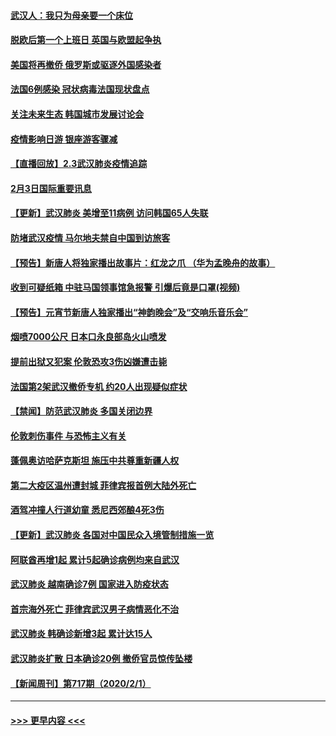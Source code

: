 #### [武汉人：我只为母亲要一个床位](../pages/prog202/a102768250.md?t=02040301) 
#### [脱欧后第一个上班日 英国与欧盟起争执](../pages/prog202/a102768252.md?t=02040301) 
#### [美国将再撤侨 俄罗斯或驱逐外国感染者](../pages/prog202/a102768247.md?t=02040301) 
#### [法国6例感染 冠状病毒法国现状盘点](../pages/prog202/a102768157.md?t=02040301) 
#### [关注未来生态 韩国城市发展讨论会](../pages/prog202/a102768153.md?t=02040301) 
#### [疫情影响日游 银座游客骤减](../pages/prog202/a102768160.md?t=02040301) 
#### [【直播回放】2.3武汉肺炎疫情追踪](../pages/prog202/a102768128.md?t=02040301) 
#### [2月3日国际重要讯息](../pages/prog202/a102767896.md?t=02040301) 
#### [【更新】武汉肺炎 美增至11病例 访问韩国65人失联](../pages/prog202/a102758911.md?t=02040301) 
#### [防堵武汉疫情 马尔地夫禁自中国到访旅客](../pages/prog202/a102767847.md?t=02040301) 
#### [【预告】新唐人将独家播出故事片：红龙之爪 （华为孟晚舟的故事）](../pages/prog202/a102767728.md?t=02040301) 
#### [收到可疑纸箱 中驻马国领事馆急报警 引爆后竟是口罩(视频)](../pages/prog202/a102767695.md?t=02040301) 
#### [【预告】元宵节新唐人独家播出“神韵晚会”及“交响乐音乐会”](../pages/prog202/a102767674.md?t=02040301) 
#### [烟喷7000公尺 日本口永良部岛火山喷发](../pages/prog202/a102767687.md?t=02040301) 
#### [提前出狱又犯案 伦敦恐攻3伤凶嫌遭击毙](../pages/prog202/a102767635.md?t=02040301) 
#### [法国第2架武汉撤侨专机 约20人出现疑似症状](../pages/prog202/a102767617.md?t=02040301) 
#### [【禁闻】防范武汉肺炎  多国关闭边界](../pages/prog202/a102767542.md?t=02040301) 
#### [伦敦刺伤事件 与恐怖主义有关](../pages/prog202/a102767509.md?t=02040301) 
#### [蓬佩奥访哈萨克斯坦 施压中共尊重新疆人权](../pages/prog202/a102767395.md?t=02040301) 
#### [第二大疫区温州遭封城 菲律宾报首例大陆外死亡](../pages/prog202/a102767388.md?t=02040301) 
#### [酒驾冲撞人行道幼童 悉尼西郊酿4死3伤](../pages/prog202/a102767238.md?t=02040301) 
#### [【更新】武汉肺炎 各国对中国民众入境管制措施一览](../pages/prog202/a102767170.md?t=02040301) 
#### [阿联酋再增1起 累计5起确诊病例均来自武汉](../pages/prog202/a102767207.md?t=02040301) 
#### [武汉肺炎 越南确诊7例 国家进入防疫状态](../pages/prog202/a102767186.md?t=02040301) 
#### [首宗海外死亡 菲律宾武汉男子病情恶化不治](../pages/prog202/a102767150.md?t=02040301) 
#### [武汉肺炎 韩确诊新增3起 累计达15人](../pages/prog202/a102767132.md?t=02040301) 
#### [武汉肺炎扩散 日本确诊20例 撤侨官员惊传坠楼](../pages/prog202/a102767109.md?t=02040301) 
#### [【新闻周刊】第717期（2020/2/1）](../pages/prog202/a102767114.md?t=02040301) 

----
#### [ >>> 更早内容 <<< ](../indexes/prog202-earlier.md)
